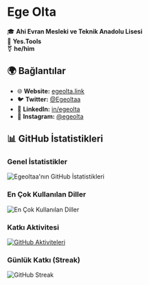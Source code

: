 # Ege Olta

🎓 **Ahi Evran Mesleki ve Teknik Anadolu Lisesi**  
💼 **Yes.Tools**  
⚧ **he/him**

## 🌍 Bağlantılar

- 🌐 **Website:** [egeolta.link](https://egeolta.link)  
- 🐦 **Twitter:** [@Egeoltaa](https://x.com/Egeoltaa)  
- 💼 **LinkedIn:** [in/egeolta](https://www.linkedin.com/in/egeolta)  
- 📸 **Instagram:** [@egeolta](https://www.instagram.com/egeolta)  

## 📊 GitHub İstatistikleri

### Genel İstatistikler
![Egeoltaa'nın GitHub İstatistikleri](https://github-readme-stats.vercel.app/api?username=Egeoltaa&show_icons=true&theme=radical)

### En Çok Kullanılan Diller
![En Çok Kullanılan Diller](https://github-readme-stats.vercel.app/api/top-langs/?username=Egeoltaa&layout=compact&theme=radical)

### Katkı Aktivitesi
[![GitHub Aktiviteleri](https://github-readme-activity-graph.vercel.app/graph?username=Egeoltaa&theme=radical)](https://github.com/Egeoltaa)

### Günlük Katkı (Streak)
![GitHub Streak](https://github-readme-streak-stats.herokuapp.com/?user=Egeoltaa&theme=radical)

